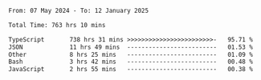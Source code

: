 
<!--START_SECTION:waka-->

```txt
From: 07 May 2024 - To: 12 January 2025

Total Time: 763 hrs 10 mins

TypeScript       738 hrs 31 mins >>>>>>>>>>>>>>>>>>>>>>>>-   95.71 %
JSON             11 hrs 49 mins  -------------------------   01.53 %
Other            8 hrs 25 mins   -------------------------   01.09 %
Bash             3 hrs 42 mins   -------------------------   00.48 %
JavaScript       2 hrs 55 mins   -------------------------   00.38 %
```

<!--END_SECTION:waka-->

<!--

### Hi there 👋
**Iam-cesar/Iam-cesar** is a ✨ _special_ ✨ repository because its `README.md` (this file) appears on your GitHub profile.

Here are some ideas to get you started:

- 🔭 I’m currently working on ...
- 🌱 I’m currently learning ...
- 👯 I’m looking to collaborate on ...
- 🤔 I’m looking for help with ...
- 💬 Ask me about ...
- 📫 How to reach me: ...
- 😄 Pronouns: ...
- ⚡ Fun fact: ...
-->
